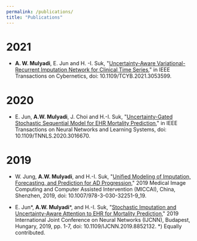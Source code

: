 ```yaml
---
permalink: /publications/
title: "Publications"
---
```


# 2021
- **A. W. Mulyadi**, E. Jun and H. -I. Suk, "[Uncertainty-Aware Variational-Recurrent Imputation Network for Clinical Time Series](https://ieeexplore.ieee.org/document/9370004)," in IEEE Transactions on Cybernetics, doi: 10.1109/TCYB.2021.3053599.

# 2020
- E. Jun, **A.W. Mulyadi**, J. Choi and H.-I. Suk, "[Uncertainty-Gated Stochastic Sequential Model for EHR Mortality Prediction](https://ieeexplore.ieee.org/abstract/document/9177349)," in IEEE Transactions on Neural Networks and Learning Systems, doi: 10.1109/TNNLS.2020.3016670.

# 2019
- W. Jung, **A.W. Mulyadi**, and H.-I. Suk,  "[Unified Modeling of Imputation, Forecasting, and Prediction for AD Progression](https://link.springer.com/chapter/10.1007/978-3-030-32251-9_19)," 2019 Medical Image Computing and Computer Assisted Intervention (MICCAI), China, Shenzhen, 2019, doi: 10.1007/978-3-030-32251-9_19.

- E. Jun*, **A.W. Mulyadi***, and H.-I. Suk, "[Stochastic Imputation and Uncertainty-Aware Attention to EHR for Mortality Prediction](https://ieeexplore.ieee.org/abstract/document/8852132)," 2019 International Joint Conference on Neural Networks (IJCNN), Budapest, Hungary, 2019, pp. 1-7, doi: 10.1109/IJCNN.2019.8852132. *) Equally contributed.